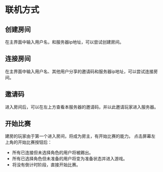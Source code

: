 # 联机方式

## 创建房间
在主界面中输入用户名，和服务器ip地址，可以尝试创建房间。
## 连接房间
在主界面中输入用户名、其他用户分享的邀请码和服务器ip地址，可以尝试连接房间。
## 邀请码
进入房间后，可以在左上方查看本服务器的邀请码，并以此邀请玩家进入服务器。
## 开始比赛
建房的玩家由于第一个进入房间，将成为房主，有开始比赛的能力。
点击屏幕左上角的开始比赛按钮后：
- 所有已连接但未选择角色的用户将被踢出。
- 所有已选择角色但未准备的用户将变为准备状态并进入游戏。
- 将没有倒计时阶段，直接开始比赛。